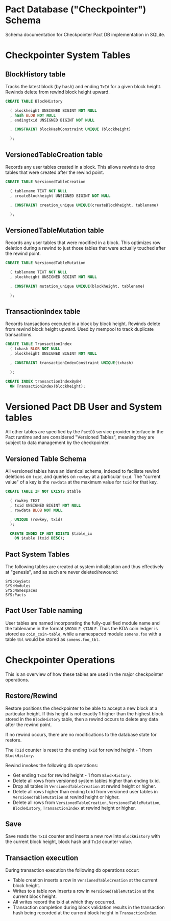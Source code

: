 Pact Database ("Checkpointer") Schema
==========

Schema documentation for Checkpointer Pact DB implementation in SQLite.


Checkpointer System Tables
===

## BlockHistory table

Tracks the latest block (by hash) and ending `TxId` for a given block height.
Rewinds delete from rewind block height upward.

```sql
CREATE TABLE BlockHistory

  ( blockheight UNSIGNED BIGINT NOT NULL
  , hash BLOB NOT NULL
  , endingtxid UNSIGNED BIGINT NOT NULL

  , CONSTRAINT blockHashConstraint UNIQUE (blockheight)

  );
```

## VersionedTableCreation table

Records any user tables created in a block. This allows rewinds to drop
tables that were created after the rewind point.

```sql
CREATE TABLE VersionedTableCreation

  ( tablename TEXT NOT NULL
  , createBlockheight UNSIGNED BIGINT NOT NULL

  , CONSTRAINT creation_unique UNIQUE(createBlockheight, tablename)

  );
```

## VersionedTableMutation table

Records any user tables that were modified in a block. This optimizes
row deletion during a rewind to just those tables that were actually
touched after the rewind point.

```sql
CREATE TABLE VersionedTableMutation

  ( tablename TEXT NOT NULL
  , blockheight UNSIGNED BIGINT NOT NULL

  , CONSTRAINT mutation_unique UNIQUE(blockheight, tablename)

  );
```

## TransactionIndex table

Records transactions executed in a block by block height.
Rewinds delete from rewind block height upward.
Used by mempool to track duplicate transactions.

```sql
CREATE TABLE TransactionIndex
  ( txhash BLOB NOT NULL
  , blockheight UNSIGNED BIGINT NOT NULL

  , CONSTRAINT transactionIndexConstraint UNIQUE(txhash)

  );

CREATE INDEX transactionIndexByBH
  ON TransactionIndex(blockheight);

```


Versioned Pact DB User and System tables
===

All other tables are specified by the `PactDB` service provider
interface in the Pact runtime and are considered "Versioned Tables",
meaning they are subject to data management by the checkpointer.

## Versioned Table Schema

All versioned tables have an identical schema, indexed to faciliate
rewind deletions on `txid`, and queries on `rowkey` at a particular
`txid`. The "current value" of a key is the `rowdata` at the maximum
value for `txid` for that key.

```sql
CREATE TABLE IF NOT EXISTS $table

  ( rowkey TEXT
  , txid UNSIGNED BIGINT NOT NULL
  , rowdata BLOB NOT NULL

  , UNIQUE (rowkey, txid)
  );

  CREATE INDEX IF NOT EXISTS $table_ix
    ON $table (txid DESC);

```

## Pact System Tables

The following tables are created at system initialization and thus
effectively at "genesis", and as such are never deleted/rewound:

```
SYS:KeySets
SYS:Modules
SYS:Namespaces
SYS:Pacts
```

## Pact User Table naming

User tables are named incorporating the fully-qualified module name
and the tablename in the format `$MODULE_$TABLE`. Thus the KDA coin
ledger is stored as `coin_coin-table`, while a namespaced module `somens.foo`
with a table `tbl` would be stored as `somens.foo_tbl`.


Checkpointer Operations
===

This is an overview of how these tables are used in the major checkpointer operations.

## Restore/Rewind

Restore positions the checkpointer to be able to accept a new block at a particular
height. If this height is not exactly 1 higher than the highest block stored in
the `BlockHistory` table, then a rewind occurs to delete any data after the rewind point.

If no rewind occurs, there are no modifications to the database state for restore.

The `TxId` counter is reset to the ending `TxId` for rewind height - 1 from `BlockHistory`.

Rewind invokes the following db operations:

 - Get ending `TxId` for rewind height - 1 from `BlockHistory`.
 - Delete all rows from versioned system tables higher than ending tx id.
 - Drop all tables in `VersionedTableCreation` at rewind height or higher.
 - Delete all rows higher than ending tx id from versioned user tables in
   `VersionedTableMutation` at rewind height or higher.
 - Delete all rows from `VersionedTableCreation`, `VersionedTableMutation`,
   `BlockHistory`, `TransactionIndex` at rewind height or higher.


## Save

Save reads the `TxId` counter and inserts a new row into `BlockHistory` with the
current block height, block hash and `TxId` counter value.

## Transaction execution

During transaction execution the following db operations occur:

 - Table creation inserts a row in `VersionedTableCreation` at the current block height.
 - Writes to a table row inserts a row in `VersionedTableMutation` at the current block height.
 - All writes record the txid at which they occurred.
 - Transaction completion during block validation results in the transaction hash being recorded
   at the current block height in `TransactionIndex`.
